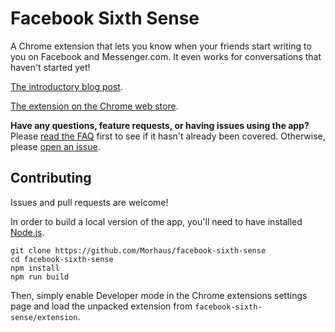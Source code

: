 # Facebook Sixth Sense

A Chrome extension that lets you know when your friends start writing to you on Facebook and Messenger.com. It even works for conversations that haven't started yet!

[The introductory blog post](http://kirszenberg.com/facebook-sixth-sense).

[The extension on the Chrome web store](https://chrome.google.com/webstore/detail/facebook-sixth-sense/neghghjdkheikbfclgnglicflldmejio).

**Have any questions, feature requests, or having issues using the app?** Please [read the FAQ](https://github.com/Morhaus/facebook-sixth-sense/blob/master/FAQ.md) first to see if it hasn't already been covered. Otherwise, please [open an issue](https://github.com/Morhaus/facebook-sixth-sense/issues).

## Contributing

Issues and pull requests are welcome!

In order to build a local version of the app, you'll need to have installed [Node.js](https://nodejs.org/).

```
git clone https://github.com/Morhaus/facebook-sixth-sense
cd facebook-sixth-sense
npm install
npm run build
```

Then, simply enable Developer mode in the Chrome extensions settings page and load the unpacked extension from `facebook-sixth-sense/extension`.
